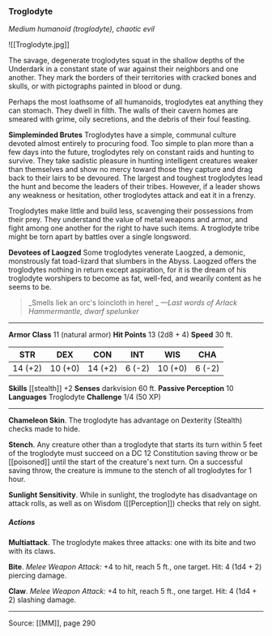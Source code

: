 ### Troglodyte
_Medium humanoid (troglodyte), chaotic evil_

![[Troglodyte.jpg]]

The savage, degenerate troglodytes squat in the shallow depths of the Underdark in a constant state of war against their neighbors and one another. They mark the borders of their territories with cracked bones and skulls, or with pictographs painted in blood or dung.

Perhaps the most loathsome of all humanoids, troglodytes eat anything they can stomach. They dwell in filth. The walls of their cavern homes are smeared with grime, oily secretions, and the debris of their foul feasting.

**Simpleminded Brutes** Troglodytes have a simple, communal culture devoted almost entirely to procuring food. Too simple to plan more than a few days into the future, troglodytes rely on constant raids and hunting to survive. They take sadistic pleasure in hunting intelligent creatures weaker than themselves and show no mercy toward those they capture and drag back to their lairs to be devoured. The largest and toughest troglodytes lead the hunt and become the leaders of their tribes. However, if a leader shows any weakness or hesitation, other troglodytes attack and eat it in a frenzy.

Troglodytes make little and build less, scavenging their possessions from their prey. They understand the value of metal weapons and armor, and fight among one another for the right to have such items. A troglodyte tribe might be torn apart by battles over a single longsword.


**Devotees of Laogzed** Some troglodytes venerate Laogzed, a demonic, monstrously fat toad-lizard that slumbers in the Abyss. Laogzed offers the troglodytes nothing in return except aspiration, for it is the dream of his troglodyte worshipers to become as fat, well-fed, and wearily content as he seems to be.



> _Smells liek an orc's loincloth in here!
_
> _—Last words of Arlack Hammermantle, dwarf spelunker_





---

**Armor Class** 11 (natural armor)
**Hit Points** 13 (2d8 + 4)
**Speed** 30 ft.

| STR     | DEX     | CON     | INT     | WIS     | CHA     |
|---------|---------|---------|---------|---------|---------|
| 14 (+2) | 10 (+0) | 14 (+2) | 6 (-2) | 10 (+0) | 6 (-2) |

**Skills** [[stealth]] +2
**Senses** darkvision 60 ft.
**Passive Perception** 10
**Languages** Troglodyte
**Challenge** 1/4 (50 XP)

---

**Chameleon Skin**. The troglodyte has advantage on Dexterity (Stealth) checks made to hide.

**Stench**. Any creature other than a troglodyte that starts its turn within 5 feet of the troglodyte must succeed on a DC 12 Constitution saving throw or be [[poisoned]] until the start of the creature's next turn. On a successful saving throw, the creature is immune to the stench of all troglodytes for 1 hour.

**Sunlight Sensitivity**. While in sunlight, the troglodyte has disadvantage on attack rolls, as well as on Wisdom ([[Perception]]) checks that rely on sight.

##### Actions
**Multiattack**. The troglodyte makes three attacks: one with its bite and two with its claws.

**Bite**. _Melee Weapon Attack:_ +4 to hit, reach 5 ft., one target. Hit: 4 (1d4 + 2) piercing damage.

**Claw**. _Melee Weapon Attack:_ +4 to hit, reach 5 ft., one target. Hit: 4 (1d4 + 2) slashing damage.


---

Source: [[MM]], page 290